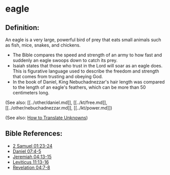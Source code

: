 # eagle #

## Definition: ##

An eagle is a very large, powerful bird of prey that eats small animals such as fish, mice, snakes, and chickens.

* The Bible compares the speed and strength of an army to how fast and suddenly an eagle swoops down to catch its prey.
* Isaiah states that those who trust in the Lord will soar as an eagle does. This is figurative language used to describe the freedom and strength that comes from trusting and obeying God.
* In the book of Daniel, King Nebuchadnezzar's hair length was compared to the length of an eagle's feathers, which can be more than 50 centimeters long.

(See also: [[../other/daniel.md]], [[../kt/free.md]], [[../other/nebuchadnezzar.md]], [[../kt/power.md]])

(See also: [How to Translate Unknowns](en/ta-vol1/translate/man/translate-unknown))

## Bible References: ##

* [2 Samuel 01:23-24](en/tn/2sa/help/01/23)
* [Daniel 07:4-5](en/tn/dan/help/07/04)
* [Jeremiah 04:13-15](en/tn/jer/help/04/13)
* [Leviticus 11:13-16](en/tn/lev/help/11/13)
* [Revelation 04:7-8](en/tn/rev/help/04/07)